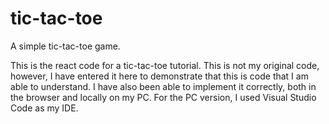 # tic-tac-toe
A simple tic-tac-toe game.

This is the react code for a tic-tac-toe tutorial.  This is not my original code, however, I have entered it here to demonstrate that this is code that I am able to understand.  I have also been able to implement it correctly, both in the browser and locally on my PC.  For the PC version, I used Visual Studio Code as my IDE.  
